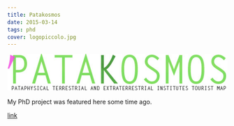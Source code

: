 ```yaml
---
title: Patakosmos
date: 2015-03-14
tags: phd
cover: logopiccolo.jpg
---
```


![Cecilia](../images/logopiccolo.jpg)

My PhD project was featured here some time ago.

[link](http://www.patakosmos.com/tool_pataphysical_search/)
